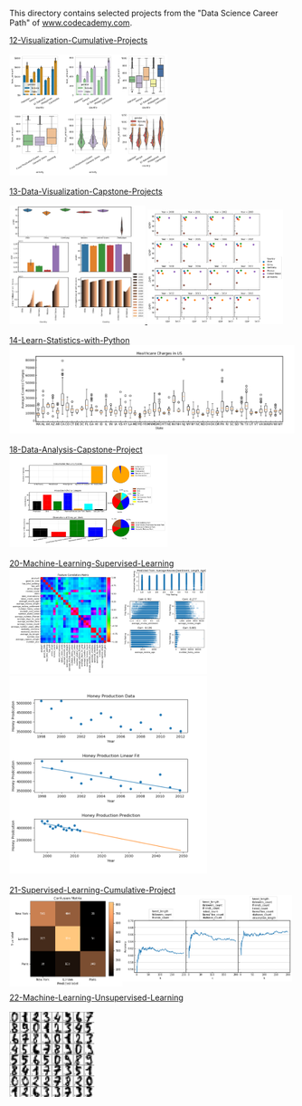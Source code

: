 This directory contains selected projects from the "Data Science Career Path" of www.codecademy.com.

<div style="float:left">
<a href="12-Visualization-Cumulative-Projects">
12-Visualization-Cumulative-Projects</br></br>
<img src="https://github.com/stefanm-git/Data-Science/blob/master/12-Visualization-Cumulative-Projects/Kiva-Visualization-Project/Visualizing_Kiva_Data_with_Seaborn.png" alt="img" width="280px" ></a></br></br>

<a href="13-Data-Visualization-Capstone-Projects">
13-Data-Visualization-Capstone-Projects</br></br>
<img src="13-Data-Visualization-Capstone-Projects/Life-Expectancy-and-GDP-Capstone/img/overview_plot.png" alt="img" width="240px">
<img src="13-Data-Visualization-Capstone-Projects/Life-Expectancy-and-GDP-Capstone/img/GDP_LEABY.png" alt="img" width="240px"></a></br></br>

<a href="14-Learn-Statistics-with-Python">
14-Learn-Statistics-with-Python</br>
<img src="14-Learn-Statistics-with-Python/img/boxplots.png" alt="img" width="550px"></a></br></br>
         
<a href="18-Data-Analysis-Capstone-Project">
18-Data-Analysis-Capstone-Project</br>
<img src="https://github.com/stefanm-git/Data-Science/blob/master/18-Data-Analysis-Capstone-Project/biodiversity_project.png" alt="img" width="280px" ></a></br></br>

<a href="20-Machine-Learning-Supervised-Learning">
20-Machine-Learning-Supervised-Learning</br>
<img src="https://github.com/stefanm-git/Data-Science/blob/master/20-Machine-Learning-Supervised-Learning/Yelp-Regression-Project/yelp_regression_project.png" alt="img" width="350px">
<img src="20-Machine-Learning-Supervised-Learning/Linear-Regression/honey_production.png" alt="img" width="350px"></a></br></br>


<a href="21-Supervised-Learning-Cumulative-Project">
21-Supervised-Learning-Cumulative-Project</br>
<img src="https://github.com/stefanm-git/Data-Science/blob/master/21-Supervised-Learning-Cumulative-Project/classifying_tweets_location.png" alt="img" width="200px" align="left">
<img src="https://github.com/stefanm-git/Data-Science/blob/master/21-Supervised-Learning-Cumulative-Project/classifying_tweets_viral.png" alt="img" width="300px" ></a></br></br>


<a href="22-Machine-Learning-Unsupervised-Learning">
22-Machine-Learning-Unsupervised-Learning</br></br>
<img src="https://github.com/stefanm-git/Data-Science/blob/master/22-Machine-Learning-Unsupervised-Learning/handwritten_recognition_kmeans.png" alt="img" width="150px" >
</a></br></br>

</div>
